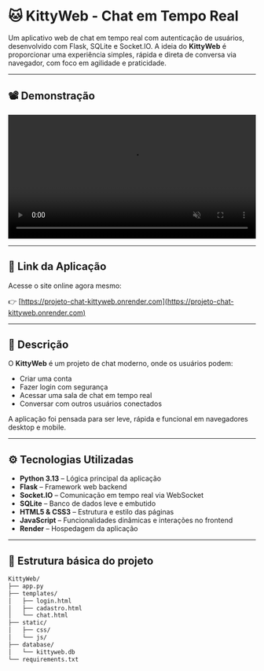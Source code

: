 # 🐱 KittyWeb - Chat em Tempo Real


Um aplicativo web de chat em tempo real com autenticação de usuários, desenvolvido com Flask, SQLite e Socket.IO. A ideia do **KittyWeb** é proporcionar uma experiência simples, rápida e direta de conversa via navegador, com foco em agilidade e praticidade.

---

## 📽 Demonstração

<video src="[caminho/para/o/video.mp4](https://github.com/theodoro2115/KittyWeb/blob/main/KittyWeb/WhatsApp%20Video%202025-08-06%20at%2015.38.05.mp4)" autoplay loop muted playsinline width="100%">
</video>

---

## 🔗 Link da Aplicação

Acesse o site online agora mesmo:

👉 [https://projeto-chat-kittyweb.onrender.com](https://projeto-chat-kittyweb.onrender.com)

---

## 📌 Descrição

O **KittyWeb** é um projeto de chat moderno, onde os usuários podem:

- Criar uma conta
- Fazer login com segurança
- Acessar uma sala de chat em tempo real
- Conversar com outros usuários conectados

A aplicação foi pensada para ser leve, rápida e funcional em navegadores desktop e mobile.

---

## ⚙️ Tecnologias Utilizadas

- **Python 3.13** – Lógica principal da aplicação
- **Flask** – Framework web backend
- **Socket.IO** – Comunicação em tempo real via WebSocket
- **SQLite** – Banco de dados leve e embutido
- **HTML5 & CSS3** – Estrutura e estilo das páginas
- **JavaScript** – Funcionalidades dinâmicas e interações no frontend
- **Render** – Hospedagem da aplicação

---

## 📁 Estrutura básica do projeto

```bash
KittyWeb/
├── app.py
├── templates/
│   ├── login.html
│   ├── cadastro.html
│   └── chat.html
├── static/
│   ├── css/
│   └── js/
├── database/
│   └── kittyweb.db
└── requirements.txt
